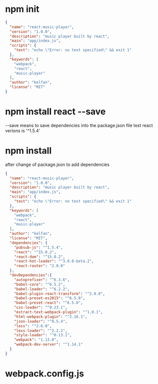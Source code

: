 # npm init
```json
{
  "name": "react-music-player",
  "version": "1.0.0",
  "description": "music player built by react",
  "main": "app/index.js",
  "scripts": {
    "test": "echo \"Error: no test specified\" && exit 1"
  },
  "keywords": [
    "webpack",
    "react",
    "music-player"
  ],
  "author": "kelfan",
  "license": "MIT"
}
```

# npm install react --save
--save means to save dependencies into the package.json file
test react verions is '^1.5.4'

# npm install
after change of package.json to add dependencies
```json
{
  "name": "react-music-player",
  "version": "1.0.0",
  "description": "music player built by react",
  "main": "app/index.js",
  "scripts": {
    "test": "echo \"Error: no test specified\" && exit 1"
  },
  "keywords": [
    "webpack",
    "react",
    "music-player"
  ],
  "author": "kelfan",
  "license": "MIT",
  "dependencies": {
    "pubsub-js": "^1.5.4",
    "react": "^15.0.2",
    "react-dom": "^15.0.2",
    "react-hot-loader": "^3.0.0-beta.2",
    "react-router": "2.0.0"
  },
  "devDependencies":{
    "autoprefixer": "^6.3.6",
    "babel-core": "^6.5.2",
    "babel-loader": "^6.2.2",
    "babel-plugin-react-transform": "^2.0.0",
    "babel-preset-es2015": "^6.5.0",
    "babel-preset-react": "^6.5.0",
    "css-loader": "^0.23.1",
    "extract-text-webpack-plugin": "^1.0.1",
    "html-webpack-plugin": "^2.16.1",
    "json-loader": "^0.5.4",
    "less": "^2.6.0",
    "less-loader": "^2.2.2",
    "style-loader": "^0.13.1",
    "webpack": "1.13.0",
    "webpack-dev-server": "^1.14.1"
  }
}
```

# webpack.config.js
